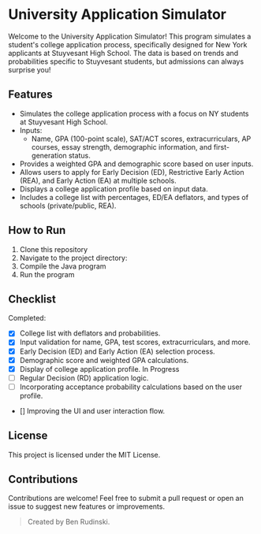 # University Application Simulator
Welcome to the University Application Simulator! This program simulates a student's college application process, specifically designed for New York applicants at Stuyvesant High School. The data is based on trends and probabilities specific to Stuyvesant students, but admissions can always surprise you!

## Features
* Simulates the college application process with a focus on NY students at Stuyvesant High School.
* Inputs:
  - Name, GPA (100-point scale), SAT/ACT scores, extracurriculars, AP courses, essay strength, demographic information, and first-generation status.
* Provides a weighted GPA and demographic score based on user inputs.
* Allows users to apply for Early Decision (ED), Restrictive Early Action (REA), and Early Action (EA) at multiple schools.
* Displays a college application profile based on input data.
* Includes a college list with percentages, ED/EA deflators, and types of schools (private/public, REA).

## How to Run
1. Clone this repository
2. Navigate to the project directory:
3. Compile the Java program
4. Run the program

## Checklist
Completed:
- [X] College list with deflators and probabilities.
- [X] Input validation for name, GPA, test scores, extracurriculars, and more.
- [X] Early Decision (ED) and Early Action (EA) selection process.
- [X] Demographic score and weighted GPA calculations.
- [X] Display of college application profile.
In Progress
- [ ] Regular Decision (RD) application logic.
- [ ] Incorporating acceptance probability calculations based on the user profile.
- [] Improving the UI and user interaction flow.

## License
This project is licensed under the MIT License.

## Contributions
Contributions are welcome! Feel free to submit a pull request or open an issue to suggest new features or improvements.

> Created by Ben Rudinski.
